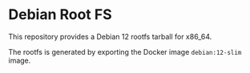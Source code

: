 # Debian Root FS

This repository provides a Debian 12 rootfs tarball for x86_64.

The rootfs is generated by exporting the Docker image `debian:12-slim` image.

